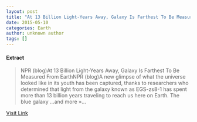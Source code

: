 ```yaml
---
layout: post
title: "At 13 Billion Light-Years Away, Galaxy Is Farthest To Be Measured From Earth - NPR (blog)"
date: 2015-05-10
categories: Earth
author: unknown author
tags: []
---
```





#### Extract
>NPR (blog)At 13 Billion Light-Years Away, Galaxy Is Farthest To Be Measured From EarthNPR (blog)A new glimpse of what the universe looked like in its youth has been captured, thanks to researchers who determined that light from the galaxy known as EGS-zs8-1 has spent more than 13 billion years traveling to reach us here on Earth. The blue galaxy&nbsp;...and more&nbsp;&raquo;...



[Visit Link](http://news.google.com/news/url?sa=t&fd=R&ct2=us&usg=AFQjCNHea01bZrFeBIo2TMKTIjlw5VK_Gw&clid=c3a7d30bb8a4878e06b80cf16b898331&cid=52778833528660&ei=QgVOVbDqAZfS3gGNy4DgBg&url=http://www.npr.org/blogs/thetwo-way/2015/05/08/405280915/at-13-billion-light-years-away-galaxy-is-farthest-to-be-measured-from-earth)


